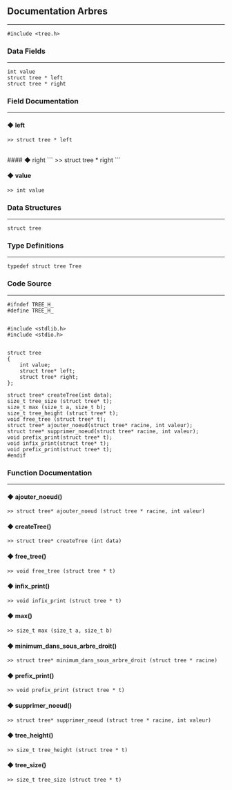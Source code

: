 ## Documentation Arbres
---
```
#include <tree.h>
```

###  Data Fields
---
```
int value
struct tree * left
struct tree * right
```

###  Field Documentation
---
#### ◆ left
```	
>> struct tree * left
```
<br>
#### ◆ right
```
>> struct tree * right
```

#### ◆ value 
```
>> int value
```

### Data Structures
---
```
struct tree
```

### Type Definitions
---
```
typedef struct tree Tree
```

### Code Source
---
```
#ifndef TREE_H_
#define TREE_H_
 
 
#include <stdlib.h>
#include <stdio.h>
 
 
struct tree
{
    int value;
    struct tree* left;
    struct tree* right;
};
 
struct tree* createTree(int data);
size_t tree_size (struct tree* t);
size_t max (size_t a, size_t b);
size_t tree_height (struct tree* t);
void free_tree (struct tree* t);
struct tree* ajouter_noeud(struct tree* racine, int valeur);
struct tree* supprimer_noeud(struct tree* racine, int valeur);
void prefix_print(struct tree* t);
void infix_print(struct tree* t);
void prefix_print(struct tree* t);
#endif
```

### Function Documentation
---
#### ◆ ajouter_noeud()
```
>> struct tree* ajouter_noeud (struct tree * racine, int valeur)
```

#### ◆ createTree()
```
>> struct tree* createTree (int data)
```

#### ◆ free_tree()
```
>> void free_tree (struct tree * t)
```

#### ◆ infix_print()
```
>> void infix_print (struct tree * t)
```

#### ◆ max()
```
>> size_t max (size_t a, size_t b)
```

#### ◆ minimum_dans_sous_arbre_droit()
```
>> struct tree* minimum_dans_sous_arbre_droit (struct tree * racine)
```

#### ◆ prefix_print()
```
>> void prefix_print (struct tree * t)
```

#### ◆ supprimer_noeud()
```
>> struct tree* supprimer_noeud (struct tree * racine, int valeur)
```

#### ◆ tree_height()
```
>> size_t tree_height (struct tree * t)
```

#### ◆ tree_size()
```
>> size_t tree_size (struct tree * t)
```

